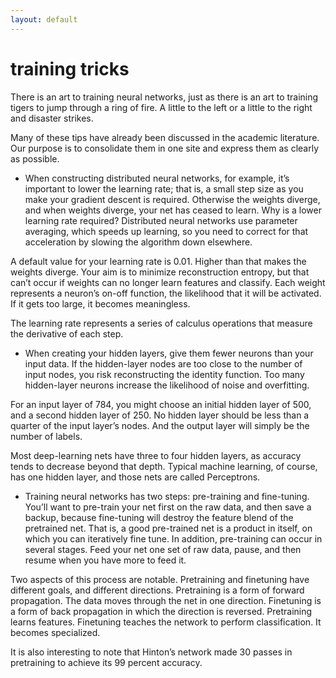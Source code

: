 ```yaml
---
layout: default
---
```


# training tricks

There is an art to training neural networks, just as there is an art to training tigers to jump through a ring of fire. A little to the left or a little to the right and disaster strikes.

Many of these tips have already been discussed in the academic literature. Our purpose is to consolidate them in one site and express them as clearly as possible. 

* When constructing distributed neural networks, for example, it’s important to lower the learning rate; that is, a small step size as you make your gradient descent is required. Otherwise the weights diverge, and when weights diverge, your net has ceased to learn. Why is a lower learning rate required? Distributed neural networks use parameter averaging, which speeds up learning, so you need to correct for that acceleration by slowing the algorithm down elsewhere.

A default value for your learning rate is 0.01. Higher than that makes the weights diverge. Your aim is to minimize reconstruction entropy, but that can’t occur if weights can no longer learn features and classify. Each weight represents a neuron’s on-off function, the likelihood that it will be activated. If it gets too large, it becomes meaningless. 

The learning rate represents a series of calculus operations that measure the derivative of each step.

* When creating your hidden layers, give them fewer neurons than your input data. If the hidden-layer nodes are too close to the number of input nodes, you risk reconstructing the identity function. Too many hidden-layer neurons increase the likelihood of noise and overfitting.

For an input layer of 784, you might choose an initial hidden layer of 500, and a second hidden layer of 250. No hidden layer should be less than a quarter of the input layer’s nodes. And the output layer will simply be the number of labels. 

Most deep-learning nets have three to four hidden layers, as accuracy tends to decrease beyond that depth. Typical machine learning, of course, has one hidden layer, and those nets are called Perceptrons. 

* Training neural networks has two steps: pre-training and fine-tuning. You’ll want to pre-train your net first on the raw data, and then save a backup, because fine-tuning will destroy the feature blend of the pretrained net. That is, a good pre-trained net is a product in itself, on which you can iteratively fine tune. In addition, pre-training can occur in several stages. Feed your net one set of raw data, pause, and then resume when you have more to feed it. 

Two aspects of this process are notable. Pretraining and finetuning have different goals, and different directions. Pretraining is a form of forward propagation. The data moves through the net in one direction. Finetuning is a form of back propagation in which the direction is reversed. Pretraining learns features. Finetuning teaches the network to perform classification. It becomes specialized. 

It is also interesting to note that Hinton’s network made 30 passes in pretraining to achieve its 99 percent accuracy. 